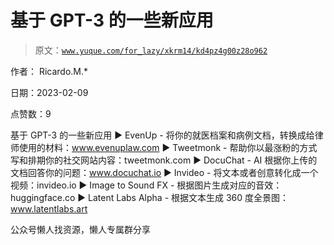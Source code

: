 # 基于 GPT-3 的一些新应用

> 原文：[`www.yuque.com/for_lazy/xkrm14/kd4pz4g00z28o962`](https://www.yuque.com/for_lazy/xkrm14/kd4pz4g00z28o962)



作者： Ricardo.M.*



日期：2023-02-09



点赞数：9



基于 GPT-3 的一些新应用 ▶ EvenUp - 将你的就医档案和病例文档，转换成给律师使用的材料：www.evenuplaw.com ▶ Tweetmonk - 帮助你以最涨粉的方式写和排期你的社交网站内容：tweetmonk.com ▶ DocuChat - AI 根据你上传的文档回答你的问题：www.docuchat.io ▶ Invideo - 将文本或者创意转化成一个视频：invideo.io ▶ Image to Sound FX - 根据图片生成对应的音效：huggingface.co ▶ Latent Labs Alpha - 根据文本生成 360 度全景图：www.latentlabs.art



公众号懒人找资源，懒人专属群分享

